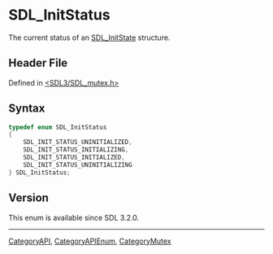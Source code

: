 # SDL_InitStatus

The current status of an [SDL_InitState](SDL_InitState) structure.

## Header File

Defined in [<SDL3/SDL_mutex.h>](https://github.com/libsdl-org/SDL/blob/main/include/SDL3/SDL_mutex.h)

## Syntax

```c
typedef enum SDL_InitStatus
{
    SDL_INIT_STATUS_UNINITIALIZED,
    SDL_INIT_STATUS_INITIALIZING,
    SDL_INIT_STATUS_INITIALIZED,
    SDL_INIT_STATUS_UNINITIALIZING
} SDL_InitStatus;
```

## Version

This enum is available since SDL 3.2.0.

----
[CategoryAPI](CategoryAPI), [CategoryAPIEnum](CategoryAPIEnum), [CategoryMutex](CategoryMutex)

